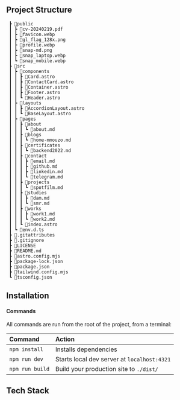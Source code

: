 
## Project Structure

     ┣ 📂public
     ┃ ┣ 📜cv-20240219.pdf
     ┃ ┣ 📜favicon.webp
     ┃ ┣ 📜gl_flag_128x.png
     ┃ ┣ 📜profile.webp
     ┃ ┣ 📜snap-md.png
     ┃ ┣ 📜snap_laptop.webp
     ┃ ┗ 📜snap_mobile.webp
     ┣ 📂src
     ┃ ┣ 📂components
     ┃ ┃ ┣ 📜Card.astro
     ┃ ┃ ┣ 📜ContactCard.astro
     ┃ ┃ ┣ 📜Container.astro
     ┃ ┃ ┣ 📜Footer.astro
     ┃ ┃ ┗ 📜Header.astro
     ┃ ┣ 📂layouts
     ┃ ┃ ┣ 📜AccordionLayout.astro
     ┃ ┃ ┗ 📜BaseLayout.astro
     ┃ ┣ 📂pages
     ┃ ┃ ┣ 📂about
     ┃ ┃ ┃ ┗ 📜about.md
     ┃ ┃ ┣ 📂blogs
     ┃ ┃ ┃ ┗ 📜home-mmouzo.md
     ┃ ┃ ┣ 📂certificates
     ┃ ┃ ┃ ┗ 📜backend2022.md
     ┃ ┃ ┣ 📂contact
     ┃ ┃ ┃ ┣ 📜email.md
     ┃ ┃ ┃ ┣ 📜github.md
     ┃ ┃ ┃ ┣ 📜linkedin.md
     ┃ ┃ ┃ ┗ 📜telegram.md
     ┃ ┃ ┣ 📂projects
     ┃ ┃ ┃ ┗ 📜spotfilm.md
     ┃ ┃ ┣ 📂studies
     ┃ ┃ ┃ ┣ 📜dam.md
     ┃ ┃ ┃ ┗ 📜smr.md
     ┃ ┃ ┣ 📂works
     ┃ ┃ ┃ ┣ 📜work1.md
     ┃ ┃ ┃ ┗ 📜work2.md
     ┃ ┃ ┗ 📜index.astro
     ┃ ┗ 📜env.d.ts
     ┣ 📜.gitattributes
     ┣ 📜.gitignore
     ┣ 📜LICENSE
     ┣ 📜README.md
     ┣ 📜astro.config.mjs
     ┣ 📜package-lock.json
     ┣ 📜package.json
     ┣ 📜tailwind.config.mjs
     ┗ 📜tsconfig.json

## Installation

#### Commands

All commands are run from the root of the project, from a terminal:

| Command         | Action                                      |
| :-------------- | :------------------------------------------ |
| `npm install`   | Installs dependencies                       |
| `npm run dev`   | Starts local dev server at `localhost:4321` |
| `npm run build` | Build your production site to `./dist/`     |

## Tech Stack


